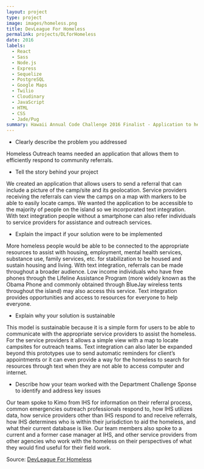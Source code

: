 ```yaml
---
layout: project
type: project
image: images/homeless.png
title: DevLeague For Homeless
permalink: projects/DLforHomeless
date: 2016
labels:
  - React
  - Sass
  - Node.js
  - Express
  - Sequelize
  - PostgreSQL
  - Google Maps
  - Twilio
  - Cloudinary
  - JavaScript
  - HTML
  - CSS
  - Jade/Pug
summary: Hawaii Annual Code Challenge 2016 Finalist - Application to help homeless outreach teams efficiently respond to community referrals.
---
```


- Clearly describe the problem you addressed

Homeless Outreach teams needed an application that allows them to efficiently respond to community referrals.

- Tell the story behind your project

We created an application that allows users to send a referral that can include a picture of the camp/site and its geolocation. Service providers receiving the referrals can view the camps on a map with markers to be able to easily locate camps. We wanted the application to be accessible to the majority of people on the island so we incorporated text integration. With text integration people without a smartphone can also refer individuals to service providers for assistance and outreach services.

- Explain the impact if your solution were to be implemented

More homeless people would be able to be connected to the appropriate resources to assist with housing, employment, mental health services, substance use, family services, etc. for stabilization to be housed and sustain housing and living. With text integration, referrals can be made throughout a broader audience. Low income individuals who have free phones through the Lifeline Assistance Program (more widely known as the Obama Phone and commonly obtained through BlueJay wireless tents throughout the island) may also access this service. Text integration provides opportunities and access to resources for everyone to help everyone.

- Explain why your solution is sustainable

This model is sustainable because it is a simple form for users to be able to communicate with the appropriate service providers to assist the homeless. For the service providers it allows a simple view with a map to locate campsites for outreach teams. Text integration can also later be expanded beyond this prototypes use to send automatic reminders for client’s appointments or it can even provide a way for the homeless to search for resources through text when they are not able to access computer and internet.

- Describe how your team worked with the Department Challenge Sponse to identify and address key issues

Our team spoke to Kimo from IHS for information on their referral process, common emergencies outreach professionals respond to, how IHS utilizes data, how service providers other than IHS respond to and receive referrals, how IHS determines who is within their jurisdiction to aid the homeless, and what their current database is like. Our team members also spoke to a current and a former case manager at IHS, and other service providers from other agencies who work with the homeless on their perspectives of what they would find useful for their field work.

Source: <a href="https://github.com/creindle/devleagueforhomeless"><i class="large github icon"></i>DevLeague For Homeless</a>